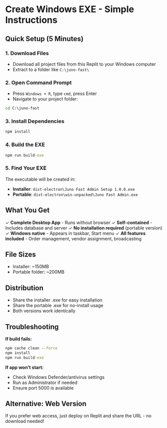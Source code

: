 # Create Windows EXE - Simple Instructions

## Quick Setup (5 Minutes)

### 1. Download Files
- Download all project files from this Replit to your Windows computer
- Extract to a folder like `C:\juno-fast\`

### 2. Open Command Prompt
- Press `Windows + R`, type `cmd`, press Enter
- Navigate to your project folder:
```cmd
cd C:\juno-fast
```

### 3. Install Dependencies
```cmd
npm install
```

### 4. Build the EXE
```cmd
npm run build-exe
```

### 5. Find Your EXE
The executable will be created in:
- **Installer**: `dist-electron\Juno Fast Admin Setup 1.0.0.exe`
- **Portable**: `dist-electron\win-unpacked\Juno Fast Admin.exe`

## What You Get

✓ **Complete Desktop App** - Runs without browser
✓ **Self-contained** - Includes database and server
✓ **No installation required** (portable version)
✓ **Windows native** - Appears in taskbar, Start menu
✓ **All features included** - Order management, vendor assignment, broadcasting

## File Sizes
- Installer: ~150MB
- Portable folder: ~200MB

## Distribution
- Share the installer .exe for easy installation
- Share the portable .exe for no-install usage
- Both versions work identically

## Troubleshooting

**If build fails:**
```cmd
npm cache clean --force
npm install
npm run build-exe
```

**If app won't start:**
- Check Windows Defender/antivirus settings
- Run as Administrator if needed
- Ensure port 5000 is available

## Alternative: Web Version
If you prefer web access, just deploy on Replit and share the URL - no download needed!